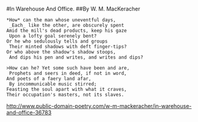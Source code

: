 #In Warehouse And Office.
    ##By W. M. MacKeracher
    
    *How* can the man whose uneventful days,
     _Each_ like the other, are obscurely spent
    Amid the mill's dead products, keep his gaze
     Upon a lofty goal serenely bent?
    Or he who sedulously tells and groups
     Their minted shadows with deft finger-tips?
    Or who above the shadow's shadow stoops,
     And dips his pen and writes, and writes and dips?

    >How can he? Yet some such have been and are,
     Prophets and seers in deed, if not in word,
    And poets of a faery land afar,
     By incommunicable music stirred;
    Feasting the soul apart with what it craves,
    Their occupation's masters, not its slaves.

http://www.public-domain-poetry.com/w-m-mackeracher/in-warehouse-and-office-36783

